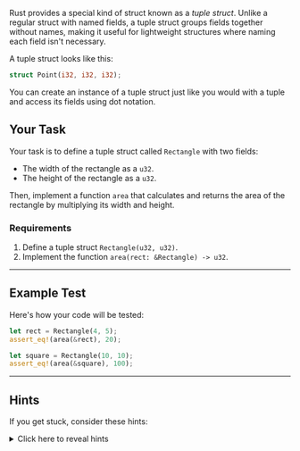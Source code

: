 Rust provides a special kind of struct known as a _tuple struct_. Unlike a regular struct with named fields, a tuple struct groups fields together without names, making it useful for lightweight structures where naming each field isn't necessary.

A tuple struct looks like this:

```rust
struct Point(i32, i32, i32);
```

You can create an instance of a tuple struct just like you would with a tuple and access its fields using dot notation.

## Your Task

Your task is to define a tuple struct called `Rectangle` with two fields:

- The width of the rectangle as a `u32`.
- The height of the rectangle as a `u32`.

Then, implement a function `area` that calculates and returns the area of the rectangle by multiplying its width and height.

### Requirements

1. Define a tuple struct `Rectangle(u32, u32)`.
2. Implement the function `area(rect: &Rectangle) -> u32`.

---

## Example Test

Here's how your code will be tested:

```rust
let rect = Rectangle(4, 5);
assert_eq!(area(&rect), 20);

let square = Rectangle(10, 10);
assert_eq!(area(&square), 100);
```

---

## Hints

If you get stuck, consider these hints:

<details>
    <summary>Click here to reveal hints</summary>

- Use dot notation to access the fields of the tuple struct (e.g., `rect.0` for width and `rect.1` for height).
- Tuple structs are just like tuples but with a named type, so you can destructure them as you would a regular tuple.

</details>
